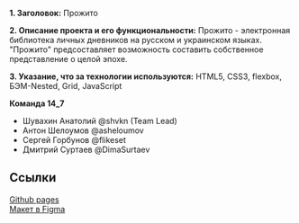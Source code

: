 **1. Заголовок:** Прожито

**2. Описание проекта и его функциональности:**  Прожито - электронная библиотека личных дневников на русском и украинском языках. "Прожито" предсоставляет возможность составить собственное представление о целой эпохе.

**3. Указание, что за технологии используются:** HTML5, CSS3, flexbox, БЭМ-Nested, Grid, JavaScript

**Команда 14_7**
- Шувахин Анатолий @shvkn (Team Lead)
- Антон Шелоумов @asheloumov
- Сергей Горбунов @flikeset
- Дмитрий Суртаев @DimaSurtaev

## Ссылки
<a href="https://stelzf117.github.io/prozhitoOrg/">Github pages</a> <br>
[Макет в Figma](https://www.figma.com/file/mN5Q5ksQRNM0ywdFGK1AyU/%D0%9F%D1%80%D0%BE%D0%B6%D0%B8%D1%82%D0%BE_%D0%B2%D0%B5%D0%B1%2B_update-19%2F07)
